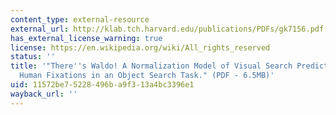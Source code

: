 ```yaml
---
content_type: external-resource
external_url: http://klab.tch.harvard.edu/publications/PDFs/gk7156.pdf
has_external_license_warning: true
license: https://en.wikipedia.org/wiki/All_rights_reserved
status: ''
title: '"There''s Waldo! A Normalization Model of Visual Search Predicts Single-Trial
  Human Fixations in an Object Search Task." (PDF - 6.5MB)'
uid: 11572be7-5228-496b-a9f3-13a4bc3396e1
wayback_url: ''
---
```

